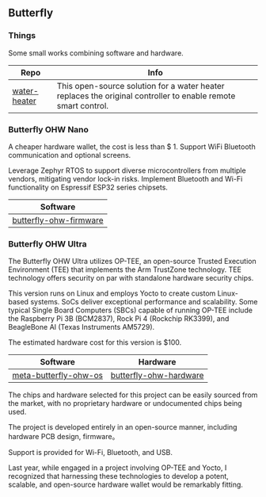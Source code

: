 ## Butterfly

### Things

Some small works combining software and hardware.

| Repo                                                     | Info                                                     |
| ------------------------------------------------------------ | ------------------------------------------------------------ |
| [water-heater](https://github.com/butterfly-communtiy/water-heater) | This open-source solution for a water heater replaces the original controller to enable remote smart control.|

### Butterfly OHW Nano

A cheaper hardware wallet, the cost is less than $ 1. Support WiFi Bluetooth communication and optional screens.

Leverage Zephyr RTOS to support diverse microcontrollers from multiple vendors, mitigating vendor lock-in risks. Implement Bluetooth and Wi-Fi functionality on Espressif ESP32 series chipsets.

| Software                                                     |
| ------------------------------------------------------------ |
| [butterfly-ohw-firmware]([https://github.com/butterfly-communtiy/meta-butterfly-ohw-os](https://github.com/butterfly-communtiy/butterfly-ohw-firmware)) |

### Butterfly OHW Ultra

The Butterfly OHW Ultra utilizes OP-TEE, an open-source Trusted Execution Environment (TEE) that implements the Arm TrustZone technology. TEE technology offers security on par with standalone hardware security chips.

This version runs on Linux and employs Yocto to create custom Linux-based systems. SoCs deliver exceptional performance and scalability. Some typical Single Board Computers (SBCs) capable of running OP-TEE include the Raspberry Pi 3B (BCM2837), Rock Pi 4 (Rockchip RK3399), and BeagleBone AI (Texas Instruments AM5729).

The estimated hardware cost for this version is $100.

| Software                                                     | Hardware                                                     |
| ------------------------------------------------------------ | ------------------------------------------------------------ |
| [meta-butterfly-ohw-os](https://github.com/butterfly-communtiy/meta-butterfly-ohw-os) | [butterfly-ohw-hardware](https://github.com/butterfly-communtiy/butterfly-ohw-hardware)|


The chips and hardware selected for this project can be easily sourced from the market, with no proprietary hardware or undocumented chips being used.

The project is developed entirely in an open-source manner, including hardware PCB design, firmware。

Support is provided for Wi-Fi, Bluetooth, and USB.

Last year, while engaged in a project involving OP-TEE and Yocto, I recognized that harnessing these technologies to develop a potent, scalable, and open-source hardware wallet would be remarkably fitting.
